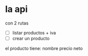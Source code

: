 # la api
con 2 rutas

- [ ] listar productos + iva
- [ ] crear un producto

el producto tiene:
nombre
precio neto
